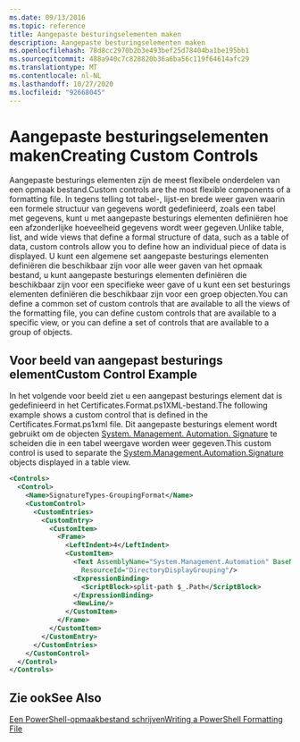 ```yaml
---
ms.date: 09/13/2016
ms.topic: reference
title: Aangepaste besturingselementen maken
description: Aangepaste besturingselementen maken
ms.openlocfilehash: 78d8cc2970b2b3e493bef25d78404ba1be195bb1
ms.sourcegitcommit: 488a940c7c828820b36a6ba56c119f64614afc29
ms.translationtype: MT
ms.contentlocale: nl-NL
ms.lasthandoff: 10/27/2020
ms.locfileid: "92668045"
---
```

# <a name="creating-custom-controls"></a><span data-ttu-id="57687-103">Aangepaste besturingselementen maken</span><span class="sxs-lookup"><span data-stu-id="57687-103">Creating Custom Controls</span></span>

<span data-ttu-id="57687-104">Aangepaste besturings elementen zijn de meest flexibele onderdelen van een opmaak bestand.</span><span class="sxs-lookup"><span data-stu-id="57687-104">Custom controls are the most flexible components of a formatting file.</span></span> <span data-ttu-id="57687-105">In tegens telling tot tabel-, lijst-en brede weer gaven waarin een formele structuur van gegevens wordt gedefinieerd, zoals een tabel met gegevens, kunt u met aangepaste besturings elementen definiëren hoe een afzonderlijke hoeveelheid gegevens wordt weer gegeven.</span><span class="sxs-lookup"><span data-stu-id="57687-105">Unlike table, list, and wide views that define a formal structure of data, such as a table of data, custom controls allow you to define how an individual piece of data is displayed.</span></span> <span data-ttu-id="57687-106">U kunt een algemene set aangepaste besturings elementen definiëren die beschikbaar zijn voor alle weer gaven van het opmaak bestand, u kunt aangepaste besturings elementen definiëren die beschikbaar zijn voor een specifieke weer gave of u kunt een set besturings elementen definiëren die beschikbaar zijn voor een groep objecten.</span><span class="sxs-lookup"><span data-stu-id="57687-106">You can define a common set of custom controls that are available to all the views of the formatting file, you can define custom controls that are available to a specific view, or you can define a set of controls that are available to a group of objects.</span></span>

## <a name="custom-control-example"></a><span data-ttu-id="57687-107">Voor beeld van aangepast besturings element</span><span class="sxs-lookup"><span data-stu-id="57687-107">Custom Control Example</span></span>

<span data-ttu-id="57687-108">In het volgende voor beeld ziet u een aangepast besturings element dat is gedefinieerd in het Certificates.Format.ps1XML-bestand.</span><span class="sxs-lookup"><span data-stu-id="57687-108">The following example shows a custom control that is defined in the Certificates.Format.ps1xml file.</span></span> <span data-ttu-id="57687-109">Dit aangepaste besturings element wordt gebruikt om de objecten [System. Management. Automation. Signature](/dotnet/api/System.Management.Automation.Signature) te scheiden die in een tabel weergave worden weer gegeven.</span><span class="sxs-lookup"><span data-stu-id="57687-109">This custom control is used to separate the [System.Management.Automation.Signature](/dotnet/api/System.Management.Automation.Signature) objects displayed in a table view.</span></span>

```xml
<Controls>
  <Control>
    <Name>SignatureTypes-GroupingFormat</Name>
    <CustomControl>
      <CustomEntries>
        <CustomEntry>
          <CustomItem>
            <Frame>
              <LeftIndent>4</LeftIndent>
              <CustomItem>
                <Text AssemblyName="System.Management.Automation" BaseName="FileSystemProviderStrings"
                  ResourceId="DirectoryDisplayGrouping"/>
                <ExpressionBinding>
                  <ScriptBlock>split-path $_.Path</ScriptBlock>
                </ExpressionBinding>
                <NewLine/>
              </CustomItem>
            </Frame>
          </CustomItem>
        </CustomEntry>
      </CustomEntries>
    </CustomControl>
  </Control>
</Controls>

```

## <a name="see-also"></a><span data-ttu-id="57687-110">Zie ook</span><span class="sxs-lookup"><span data-stu-id="57687-110">See Also</span></span>

[<span data-ttu-id="57687-111">Een PowerShell-opmaakbestand schrijven</span><span class="sxs-lookup"><span data-stu-id="57687-111">Writing a PowerShell Formatting File</span></span>](./writing-a-powershell-formatting-file.md)
